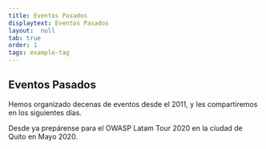 ```yaml
---
title: Eventos Pasados
displaytext: Eventos Pasados
layout:  null
tab: true
order: 1
tags: example-tag
---
```


## Eventos Pasados

Hemos organizado decenas de eventos desde el 2011, y les compartiremos en los siguientes días.

Desde ya prepárense para el OWASP Latam Tour 2020 en la ciudad de Quito en Mayo 2020.
